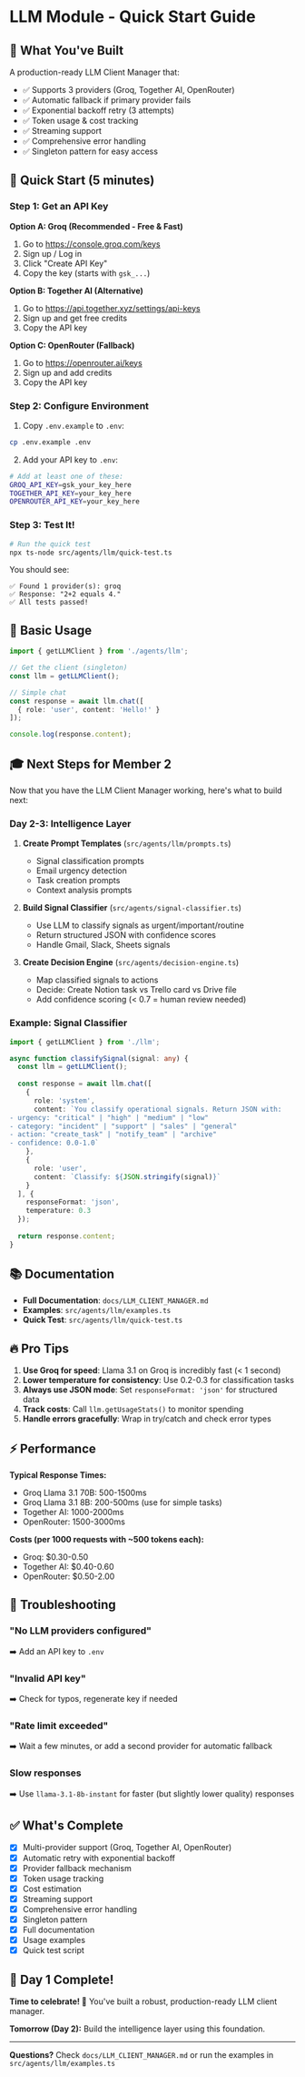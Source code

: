 # LLM Module - Quick Start Guide

## 🎯 What You've Built

A production-ready LLM Client Manager that:
- ✅ Supports 3 providers (Groq, Together AI, OpenRouter)
- ✅ Automatic fallback if primary provider fails
- ✅ Exponential backoff retry (3 attempts)
- ✅ Token usage & cost tracking
- ✅ Streaming support
- ✅ Comprehensive error handling
- ✅ Singleton pattern for easy access

## 🚀 Quick Start (5 minutes)

### Step 1: Get an API Key

**Option A: Groq (Recommended - Free & Fast)**
1. Go to https://console.groq.com/keys
2. Sign up / Log in
3. Click "Create API Key"
4. Copy the key (starts with `gsk_...`)

**Option B: Together AI (Alternative)**
1. Go to https://api.together.xyz/settings/api-keys
2. Sign up and get free credits
3. Copy the API key

**Option C: OpenRouter (Fallback)**
1. Go to https://openrouter.ai/keys
2. Sign up and add credits
3. Copy the API key

### Step 2: Configure Environment

1. Copy `.env.example` to `.env`:
```bash
cp .env.example .env
```

2. Add your API key to `.env`:
```bash
# Add at least one of these:
GROQ_API_KEY=gsk_your_key_here
TOGETHER_API_KEY=your_key_here
OPENROUTER_API_KEY=your_key_here
```

### Step 3: Test It!

```bash
# Run the quick test
npx ts-node src/agents/llm/quick-test.ts
```

You should see:
```
✅ Found 1 provider(s): groq
✅ Response: "2+2 equals 4."
✅ All tests passed!
```

## 📝 Basic Usage

```typescript
import { getLLMClient } from './agents/llm';

// Get the client (singleton)
const llm = getLLMClient();

// Simple chat
const response = await llm.chat([
  { role: 'user', content: 'Hello!' }
]);

console.log(response.content);
```

## 🎓 Next Steps for Member 2

Now that you have the LLM Client Manager working, here's what to build next:

### Day 2-3: Intelligence Layer

1. **Create Prompt Templates** (`src/agents/llm/prompts.ts`)
   - Signal classification prompts
   - Email urgency detection
   - Task creation prompts
   - Context analysis prompts

2. **Build Signal Classifier** (`src/agents/signal-classifier.ts`)
   - Use LLM to classify signals as urgent/important/routine
   - Return structured JSON with confidence scores
   - Handle Gmail, Slack, Sheets signals

3. **Create Decision Engine** (`src/agents/decision-engine.ts`)
   - Map classified signals to actions
   - Decide: Create Notion task vs Trello card vs Drive file
   - Add confidence scoring (< 0.7 = human review needed)

### Example: Signal Classifier

```typescript
import { getLLMClient } from './llm';

async function classifySignal(signal: any) {
  const llm = getLLMClient();
  
  const response = await llm.chat([
    {
      role: 'system',
      content: `You classify operational signals. Return JSON with:
- urgency: "critical" | "high" | "medium" | "low"
- category: "incident" | "support" | "sales" | "general"
- action: "create_task" | "notify_team" | "archive"
- confidence: 0.0-1.0`
    },
    {
      role: 'user',
      content: `Classify: ${JSON.stringify(signal)}`
    }
  ], {
    responseFormat: 'json',
    temperature: 0.3
  });
  
  return response.content;
}
```

## 📚 Documentation

- **Full Documentation**: `docs/LLM_CLIENT_MANAGER.md`
- **Examples**: `src/agents/llm/examples.ts`
- **Quick Test**: `src/agents/llm/quick-test.ts`

## 🔥 Pro Tips

1. **Use Groq for speed**: Llama 3.1 on Groq is incredibly fast (< 1 second)
2. **Lower temperature for consistency**: Use 0.2-0.3 for classification tasks
3. **Always use JSON mode**: Set `responseFormat: 'json'` for structured data
4. **Track costs**: Call `llm.getUsageStats()` to monitor spending
5. **Handle errors gracefully**: Wrap in try/catch and check error types

## ⚡ Performance

**Typical Response Times:**
- Groq Llama 3.1 70B: 500-1500ms
- Groq Llama 3.1 8B: 200-500ms (use for simple tasks)
- Together AI: 1000-2000ms
- OpenRouter: 1500-3000ms

**Costs (per 1000 requests with ~500 tokens each):**
- Groq: $0.30-0.50
- Together AI: $0.40-0.60
- OpenRouter: $0.50-2.00

## 🐛 Troubleshooting

### "No LLM providers configured"
➡️ Add an API key to `.env`

### "Invalid API key"
➡️ Check for typos, regenerate key if needed

### "Rate limit exceeded"
➡️ Wait a few minutes, or add a second provider for automatic fallback

### Slow responses
➡️ Use `llama-3.1-8b-instant` for faster (but slightly lower quality) responses

## ✅ What's Complete

- [x] Multi-provider support (Groq, Together AI, OpenRouter)
- [x] Automatic retry with exponential backoff
- [x] Provider fallback mechanism
- [x] Token usage tracking
- [x] Cost estimation
- [x] Streaming support
- [x] Comprehensive error handling
- [x] Singleton pattern
- [x] Full documentation
- [x] Usage examples
- [x] Quick test script

## 🎯 Day 1 Complete! 

**Time to celebrate! 🎉** You've built a robust, production-ready LLM client manager.

**Tomorrow (Day 2):** Build the intelligence layer using this foundation.

---

**Questions?** Check `docs/LLM_CLIENT_MANAGER.md` or run the examples in `src/agents/llm/examples.ts`
